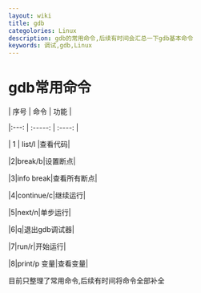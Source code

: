 ```yaml
---
layout: wiki
title: gdb
categolories: Linux
description: gdb的常用命令,后续有时间会汇总一下gdb基本命令
keywords: 调试,gdb,Linux
---
```


# gdb常用命令

|  序号  |  命令  |  功能  |

|:---:      |  :-----:  |  :----:  |

|    1     |  list/l    |查看代码|

|2|break/b|设置断点|

|3|info break|查看所有断点|

|4|continue/c|继续运行|

|5|next/n|单步运行|

|6|q|退出gdb调试器|

|7|run/r|开始运行|

|8|print/p 变量|查看变量|

目前只整理了常用命令,后续有时间将命令全部补全









